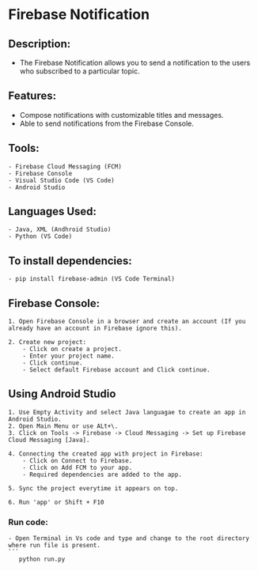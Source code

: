 
# Firebase Notification

## Description:
- The Firebase Notification allows you to send a notification to the users who subscribed to a particular topic.

## Features:
- Compose notifications with customizable titles and messages.
- Able to send notifications from the Firebase Console.

## Tools:
    - Firebase Cloud Messaging (FCM)
    - Firebase Console
    - Visual Studio Code (VS Code)
    - Android Studio

## Languages Used:
    - Java, XML (Andhroid Studio)
    - Python (VS Code)

## To install dependencies:
    - pip install firebase-admin (VS Code Terminal)
    

## Firebase Console:
    1. Open Firebase Console in a browser and create an account (If you already have an account in Firebase ignore this).

    2. Create new project:
        - Click on create a project.
        - Enter your project name.
        - Click continue.
        - Select default Firebase account and Click continue.

## Using Android Studio
    1. Use Empty Activity and select Java languagae to create an app in Android Studio.
    2. Open Main Menu or use ALt+\.
    3. Click on Tools -> Firebase -> Cloud Messaging -> Set up Firebase Cloud Messaging [Java].

    4. Connecting the created app with project in Firebase:
        - Click on Connect to Firebase.
        - Click on Add FCM to your app.
        - Required dependencies are added to the app.
    
    5. Sync the project everytime it appears on top.

    6. Run 'app' or Shift + F10

### Run code:
    - Open Terminal in Vs code and type and change to the root directory where run file is present.
    ```
       python run.py
